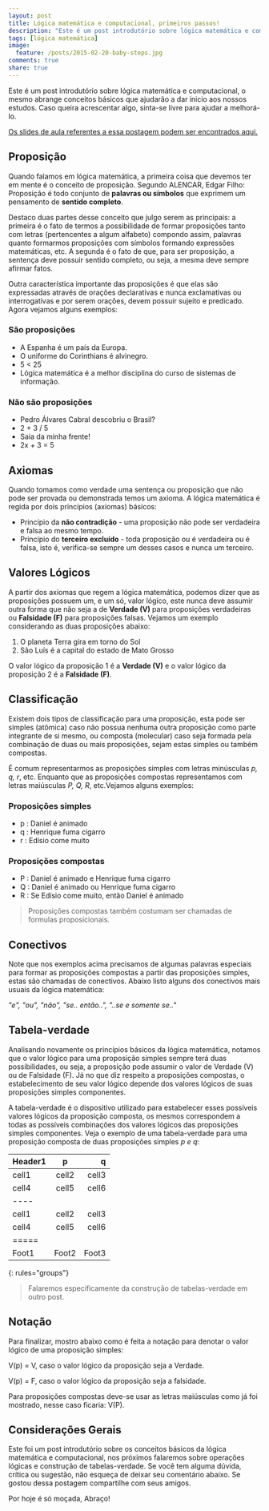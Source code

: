 ```yaml
---
layout: post
title: Lógica matemática e computacional, primeiros passos!
description: "Este é um post introdutório sobre lógica matemática e computacional, o mesmo abrange conceitos básicos que ajudarão a dar inicio aos nossos estudos."
tags: [lógica matemática]
image:
  feature: /posts/2015-02-20-baby-steps.jpg
comments: true
share: true
---
```


Este é um post introdutório sobre lógica matemática e computacional, o mesmo abrange conceitos básicos que ajudarão a dar inicio aos nossos estudos. Caso queira acrescentar algo, sinta-se livre para ajudar a melhorá-lo.


<div xmlns:cc="http://creativecommons.org/ns#" xmlns:dct="http://purl.org/dc/terms/" about="http://subtlepatterns.com" class="notice"><a href="https://speakerdeck.com/adrianoviana/logica-matematica-e-computacional-primeiros-passos" rel="bookmark">Os slides de aula referentes a essa postagem podem ser encontrados aqui.</a></div>


## Proposição

Quando falamos em lógica matemática, a primeira coisa que devemos ter em mente é o conceito de proposição. Segundo ALENCAR, Edgar Filho: Proposição é todo conjunto de __palavras ou símbolos__ que exprimem um pensamento de __sentido completo__.

Destaco duas partes desse conceito que julgo serem as principais: a primeira é o fato de termos a possibilidade de formar proposições tanto com letras (pertencentes a  algum alfabeto) compondo assim, palavras quanto formarmos proposições com símbolos formando expressões matemáticas, etc.  A segunda é o fato de que, para ser proposição, a sentença deve possuir sentido completo, ou seja, a mesma deve sempre afirmar fatos.

Outra característica importante das proposições é que elas são expressadas através de orações declarativas e nunca exclamativas ou interrogativas e por serem orações, devem possuir sujeito e predicado.  Agora vejamos alguns exemplos:

###  São proposições

* A Espanha é um país da Europa.
* O uniforme do Corinthians é alvinegro.
* 5 < 25
* Lógica matemática é a melhor disciplina do curso de sistemas de informação.

###  Não são proposições

* Pedro Álvares Cabral descobriu o Brasil?
* 2 + 3 / 5
* Saia da minha frente!
* 2x + 3 = 5

## Axiomas

Quando tomamos como verdade uma sentença ou proposição que não pode ser provada ou demonstrada temos um axioma. A lógica matemática é regida por dois princípios (axiomas) básicos:

* Princípio da __não contradição__ - uma proposição não pode ser verdadeira e falsa ao mesmo tempo.
* Princípio do __terceiro excluído__ - toda proposição ou é verdadeira ou é falsa, isto é, verifica-se sempre um desses casos e nunca um terceiro.

## Valores Lógicos

A partir dos axiomas que regem a lógica matemática, podemos dizer que as proposições possuem um, e um só, valor lógico, este nunca deve assumir outra forma que não seja a de __Verdade (V)__ para proposições verdadeiras ou __Falsidade (F)__ para proposições falsas. Vejamos um exemplo considerando as duas proposições abaixo:

1.  O planeta Terra gira em torno do Sol
2.  São Luís é a capital do estado de Mato Grosso

O valor lógico da proposição 1 é a __Verdade (V)__ e o valor lógico da proposição 2 é a __Falsidade (F)__.

## Classificação

Existem dois tipos de classificação para uma proposição, esta pode ser simples (atômica) caso não possua nenhuma outra proposição como parte integrante de si mesmo, ou composta (molecular) caso seja formada pela combinação de duas ou mais proposições, sejam estas simples ou também compostas. 

É comum representarmos as proposições simples com letras minúsculas *p, q, r*, etc. Enquanto que as proposições compostas representamos com letras maiúsculas *P, Q, R*, etc.Vejamos alguns exemplos:

### Proposições simples

* p : Daniel é animado
* q :  Henrique fuma cigarro
* r : Edísio come muito

### Proposições compostas

* P : Daniel é animado e Henrique fuma cigarro 
* Q : Daniel é animado ou Henrique fuma cigarro
* R : Se Edísio come muito, então Daniel é animado

> Proposições compostas também costumam ser chamadas de formulas proposicionais.

## Conectivos

Note que nos exemplos acima precisamos de algumas palavras especiais para formar as proposições compostas a partir das proposições simples, estas são chamadas de conectivos. Abaixo listo alguns dos conectivos mais usuais da lógica matemática:

*"e", "ou", "não", "se.. então..", "..se e somente se.."*

## Tabela-verdade

Analisando novamente os princípios básicos da lógica matemática, notamos que o valor lógico para uma proposição simples sempre terá duas possibilidades, ou seja,  a proposição pode assumir o valor de Verdade (V) ou de Falsidade (F). Já no que diz respeito a proposições compostas, o estabelecimento de seu valor lógico depende dos valores lógicos de suas proposições simples componentes. 

A tabela-verdade é o dispositivo utilizado para estabelecer esses possíveis valores lógicos da proposição composta, os mesmos correspondem a todas as possíveis combinações dos valores lógicos das proposições simples componentes. Veja o exemplo de uma tabela-verdade para uma proposição composta de duas proposições simples *p e q*:

| Header1 | p | q |
|:--------|:-------:|--------:|
| cell1   | cell2   | cell3   |
| cell4   | cell5   | cell6   |
|----
| cell1   | cell2   | cell3   |
| cell4   | cell5   | cell6   |
|=====
| Foot1   | Foot2   | Foot3
{: rules="groups"}

> Falaremos especificamente da construção de tabelas-verdade em outro post.

## Notação

Para finalizar, mostro abaixo como é feita a notação para denotar o valor lógico de uma proposição simples:

V(p) = V, caso o valor lógico da proposição seja a Verdade.

V(p) = F, caso o valor lógico da proposição seja a falsidade.

Para proposições compostas deve-se usar as letras maiúsculas como já foi mostrado, nesse caso ficaria: V(P).

## Considerações Gerais

Este foi um post introdutório sobre os conceitos básicos da lógica matemática e computacional, nos próximos falaremos sobre operações lógicas e construção de tabelas-verdade. Se você tem alguma dúvida, crítica ou sugestão, não esqueça de deixar seu comentário abaixo. Se gostou dessa postagem compartilhe com seus amigos. 

Por hoje é só moçada, Abraço!
